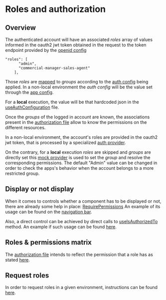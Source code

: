 # Roles and authorization

## Overview

The authenticated account will have an associated _roles_ array of values informed in the oauth2 jwt token obtained in the request to the token endpoint provided by the [openid config](https://login.microsoftonline.com/3fd2cab1-f540-48f1-b76d-55f4d472c837/v2.0/.well-known/openid-configuration)

```
"roles": [
      "admin",
      "commercial-manager-sales-agent"
    ],
```

Those _roles_ are [mapped](../packages/libs/auth/src/authentication/useAuthenticationProvider.ts) to _groups_ according to the [auth config](../packages/apps/voloiq/src/components/useAuthConfiguration.ts) being applied.
In a non-local environment the _auth config_ will be the value set through the [app config](https://github.com/volocopter-internal/devops-voloiq-services-appconfig/blob/main/configuration/apps/voloiq-ui.yml#L101).

For a **local** execution, the value will be that hardcoded json in the [useAuthConfiguration](../packages/apps/voloiq/src/components/useAuthConfiguration.ts) file.

Once the _groups_ of the logged in account are known, the associations present in the [authorization file](../packages/libs/auth/src/authorization/authorization.ts) allow to know the permissions on the different resources.

In a non-local environment, the account's roles are provided in the oauth2 jwt token, that is processed by a specialized [auth provider](../packages/libs/auth/src/providers/MsalProvider.tsx).

On the contrary, for a **local** execution _roles_ are skipped and _groups_ are directly set this [mock provider](../packages/libs/auth/src/authentication/LocalAuthenticationProvider.tsx) is used to set the _group_ and resolve the corresponding permissions.
The default "Admin" value can be changed in order to check the apps's behavior when the account belongs to a more restricted group.

## Display or not display

When it comes to controls whether a component has to be displayed or not, there are already some help in place: [RequirePermissions](../packages/libs/auth/src/authorization/RequirePermissions.tsx)
An example of its usage can be found on the [navigation bar](../packages/apps/voloiq/src/components/navigation-bar/protected-menu-item/ProtectedNavigationBarMenuEntry.tsx).

Also, a direct control can be achieved by direct calls to
[useIsAuthorizedTo](packages/libs/auth/src/authorization/useIsAuthorizedTo.ts) method.
An example if such usage can be found [here](packages/mods/aircraft-management/src/aircraft/useAircraftMachineConfig.ts).

## Roles & permissions matrix

The [authorization file](../packages/libs/auth/src/authorization/authorization.ts) intends to reflect the permission that a role has as stated [here](https://confluence.volocopter.org/pages/viewpage.action?pageId=134414417).

## Request roles

In order to request roles in a given environment, instructions can be found [here](https://confluence.volocopter.org/display/VIQ/Role+Based+Access+Request+for+VoloIQ+Environments).
